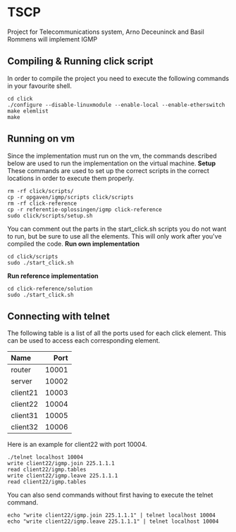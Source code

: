 # TSCP

Project for Telecommunications system, Arno Deceuninck and Basil Rommens will implement IGMP

## Compiling & Running click script

In order to compile the project you need to execute the following commands in your favourite shell.

```shell
cd click
./configure --disable-linuxmodule --enable-local --enable-etherswitch
make elemlist
make
```

## Running on vm

Since the implementation must run on the vm, the commands described below are used to run the implementation on the
virtual machine.
**Setup**
These commands are used to set up the correct scripts in the correct locations in order to execute them properly.

```shell
rm -rf click/scripts/
cp -r opgaven/igmp/scripts click/scripts
rm -rf click-reference
cp -r referentie-oplossingen/igmp click-reference
sudo click/scripts/setup.sh
```

You can comment out the parts in the start_click.sh scripts you do not want to run, but be sure to use all the elements.
This will only work after you've compiled the code.
**Run own implementation**

```shell
cd click/scripts
sudo ./start_click.sh
```

**Run reference implementation**

```shell
cd click-reference/solution
sudo ./start_click.sh
```

## Connecting with telnet

The following table is a list of all the ports used for each click element. This can be used to access each
corresponding element. 

| Name | Port | 
|:-----|--------:| 
| router | 10001| 
| server | 10002 | 
| client21 | 10003 | 
| client22 | 10004 | 
| client31 | 10005 | 
| client32 | 10006 |

Here is an example for client22 with port 10004.

```shell
./telnet localhost 10004
write client22/igmp.join 225.1.1.1
read client22/igmp.tables
write client22/igmp.leave 225.1.1.1
read client22/igmp.tables
```

You can also send commands without first having to execute the telnet command.

```shell
echo "write client22/igmp.join 225.1.1.1" | telnet localhost 10004
echo "write client22/igmp.leave 225.1.1.1" | telnet localhost 10004
```